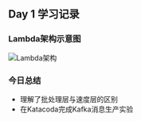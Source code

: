 ## Day 1 学习记录
### Lambda架构示意图
![Lambda架构](lambda.png)

### 今日总结
- 理解了批处理层与速度层的区别
- 在Katacoda完成Kafka消息生产实验
